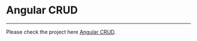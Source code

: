 # Angular CRUD
---
Please check the project here [Angular CRUD](https://github.com/VictorPiella/CRUD-Angular).
